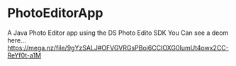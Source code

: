 # PhotoEditorApp
A Java Photo Editor app using the DS Photo Edito SDK
You Can see a deom here...
https://mega.nz/file/9gYzSALJ#OFVGVRGsPBoi6CCIOXG0IumUt4owx2CC-ReYf0t-a1M
